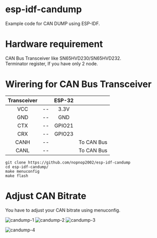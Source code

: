 # esp-idf-candump
Example code for CAN DUMP using ESP-IDF.   

# Hardware requirement    
CAN Bus Transceiver like SN65HVD230/SN65HVD232.   
Terminator register, If you have only 2 node.   

# Wirering for CAN Bus Transceiver   
|Transceiver||ESP-32||
|:-:|:-:|:-:|:-:|
|VCC|--|3.3V||
|GND|--|GND||
|CTX|--|GPIO21||
|CRX|--|GPIO23||
|CANH|--||To CAN Bus|
|CANL|--||To CAN Bus|



```
git clone https://github.com/nopnop2002/esp-idf-candump
cd esp-idf-candump/
make menuconfig
make flash
```

# Adjust CAN Bitrate   
You have to adjust your CAN bitrate using menuconfig.   

![candump-1](https://user-images.githubusercontent.com/6020549/57606049-0b3a4d00-75a3-11e9-8efd-688ead135bb3.jpg)
![candump-2](https://user-images.githubusercontent.com/6020549/57606051-0b3a4d00-75a3-11e9-8bd3-4169e181a782.jpg)
![candump-3](https://user-images.githubusercontent.com/6020549/57606052-0bd2e380-75a3-11e9-99d4-9e2008c29fd4.jpg)

![candump-4](https://user-images.githubusercontent.com/6020549/57606053-0bd2e380-75a3-11e9-91ee-a52d892fcaff.jpg)

